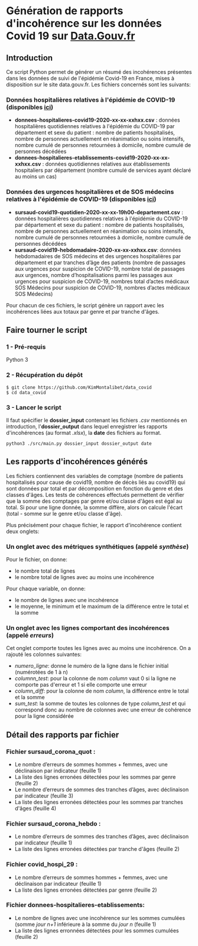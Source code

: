 # Génération de rapports d'incohérence sur les données Covid 19 sur [Data.Gouv.fr](https://www.data.gouv.fr/fr/)



## Introduction

Ce script Python permet de générer un résumé des incohérences présentes dans les données de suivi de l'épidémie Covid-19 en France, mises à disposition sur le site data.gouv.fr. Les fichiers concernés sont les suivants: 

### Données hospitalières relatives à l'épidémie de COVID-19 (disponibles [ici](https://www.data.gouv.fr/fr/datasets/donnees-hospitalieres-relatives-a-lepidemie-de-covid-19/))
- **donnees-hospitalieres-covid19-2020-xx-xx-xxhxx.csv** : données hospitalières quotidiennes relatives à l'épidémie du COVID-19 par département et sexe du patient : nombre de patients hospitalisés, nombre de personnes actuellement en réanimation ou soins intensifs, nombre cumulé de personnes retournées à domicile, nombre cumulé de personnes décédées
- **donnees-hospitalieres-etablissements-covid19-2020-xx-xx-xxhxx.csv** : données quotidiennes relatives aux établissements hospitaliers par département (nombre cumulé de services ayant déclaré au moins un cas)


### Données des urgences hospitalières et de SOS médecins relatives à l'épidémie de COVID-19 (disponibles [ici](https://www.data.gouv.fr/fr/datasets/donnees-des-urgences-hospitalieres-et-de-sos-medecins-relatives-a-lepidemie-de-covid-19/))
- **sursaud-covid19-quotidien-2020-xx-xx-19h00-departement.csv** : données hospitalières quotidiennes relatives à l'épidémie du COVID-19 par département et sexe du patient : nombre de patients hospitalisés, nombre de personnes actuellement en réanimation ou soins intensifs, nombre cumulé de personnes retournées à domicile, nombre cumulé de personnes décédées
- **sursaud-covid19-hebdomadaire-2020-xx-xx-xxhxx.csv**:  données hebdomadaires de SOS médecins et des urgences hospitalières par département et par tranches d’âge des patients (nombre de passages aux urgences pour suspicion de COVID-19, nombre total de passages aux urgences, nombre d’hospitalisations parmi les passages aux urgences pour suspicion de COVID-19, nombres total d’actes médicaux SOS Médecins pour suspicion de COVID-19, nombres d’actes médicaux SOS Médecins)

Pour chacun de ces fichiers, le script génère un rapport avec les incohérences liées aux totaux par genre et par tranche d'âges. 

## Faire tourner le script  

### 1 - Pré-requis

Python 3 


### 2 - Récupération du dépôt 

```
$ git clone https://github.com/KimMontalibet/data_covid
$ cd data_covid
```

### 3 - Lancer le script 

Il faut spécifier le **dossier_input** contenant les fichiers *.csv* mentionnés en introduction, l'**dossier_output** dans lequel enregistrer les rapports d'incohérences (au format *.xlsx*), la **date** des fichiers au format.

```
python3 ./src/main.py dossier_input dossier_output date
```
 

## Les rapports d'incohérences générés 

Les fichiers contiennent des variables de comptage (nombre de patients hospitalisés pour cause de covid19, nombre de décès liés au covid19) qui sont données par total et par décomposition en fonction du genre et des classes d'âges. Les tests de cohérences effectués permettent de vérifier que la somme des comptages par genre et/ou classe d'âges est égal au total. Si pour une ligne donnée, la somme diffère, alors on calcule l'écart (total - somme sur le genre et/ou classe d'âge). 

Plus précisément pour chaque fichier, le rapport d'incohérence contient deux onglets: 

### Un onglet avec des métriques synthétiques (appelé *synthèse*) 
Pour le fichier, on donne: 
- le nombre total de lignes
- le nombre total de lignes avec au moins une incohérence

Pour chaque variable, on donne: 
- le nombre de lignes avec une incohérence
- le moyenne, le minimum et le maximum de la différence entre le total et la somme

### Un onglet avec les lignes comportant des incohérences (appelé *erreurs*)

Cet onglet comporte toutes les lignes avec au moins une incohérence. On a rajouté les colonnes suivantes: 
- *numero_ligne*: donne le numéro de la ligne dans le fichier initial (numérotées de 1 à n) 
- *columnn_test*: pour la colonne de nom *column* vaut 0 si la ligne ne comporte pas d'erreur et 1 si elle comporte une erreur 
- *column_diff*: pour la colonne de nom *column*, la différence entre le total et la somme 
- *sum_test*: la somme de toutes les colonnes de type *column_test* et qui correspond donc au nombre de colonnes avec une erreur de cohérence pour la ligne considérée


## Détail des rapports par fichier 

### Fichier sursaud_corona_quot : 
- Le nombre d’erreurs de sommes hommes + femmes, avec une déclinaison par indicateur (feuille 1)
- La liste des lignes erronées détectées pour les sommes par genre (feuille 2)
- Le nombre d’erreurs de sommes des tranches d’âges, avec déclinaison par indicateur (feuille 3)
- La liste des lignes erronées détectées pour les sommes par tranches d'âges (feuille 4)

### Fichier sursaud_corona_hebdo : 
- Le nombre d’erreurs de sommes des tranches d’âges, avec déclinaison par indicateur (feuille 1)
- La liste des lignes erronées détectées par tranche d'âges (feuille 2)

### Fichier covid_hospi_29 :
- Le nombre d’erreurs de sommes hommes + femmes, avec une déclinaison par indicateur (feuille 1)
- La liste des lignes erronées détectées par genre (feuille 2)

### Fichier donnees-hospitalieres-etablissements: 
- Le nombre de lignes avec une incohérence sur les sommes cumulées (somme *jour n+1* inférieure à la somme du *jour n* (feuille 1) 
- La liste des lignes erronnées détectées pour les sommes cumulées (feuille 2)







